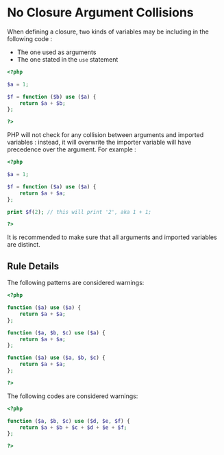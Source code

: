 <!-- Good Practices -->
# No Closure Argument Collisions

When defining a closure, two kinds of variables may be including in the following code : 
* The one used as arguments
* The one stated in the `use` statement

```php
<?php

$a = 1;

$f = function ($b) use ($a) {
	return $a + $b;
};

?>
```

PHP will not check for any collision between arguments and imported variables : instead, it will overwrite the importer variable will have precedence over the argument. For example : 

```php
<?php

$a = 1;

$f = function ($a) use ($a) {
	return $a + $a;
};

print $f(2); // this will print '2', aka 1 + 1;

?>
```

It is recommended to make sure that all arguments and imported variables are distinct. 

## Rule Details

The following patterns are considered warnings:

```php
<?php

function ($a) use ($a) {
	return $a + $a;
};

function ($a, $b, $c) use ($a) {
	return $a + $a;
};

function ($a) use ($a, $b, $c) {
	return $a + $a;
};

?>
```

The following codes are considered warnings:

```php
<?php

function ($a, $b, $c) use ($d, $e, $f) {
	return $a + $b + $c + $d + $e + $f;
};

?>
```

<!--
### Options

## When Not To Use It

## Further Readings
-->

